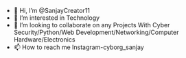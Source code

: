 - 👋 Hi, I’m @SanjayCreator11 
- 👀 I’m interested in Technology
- 💞️ I’m looking to collaborate on any Projects With Cyber Security/Python/Web Development/Networking/Computer Hardware/Electronics
- 📫 How to reach me Instagram-cyborg_sanjay

<!---
SanjayCreator11/SanjayCreator11 is a ✨ special ✨ repository because its `README.md` (this file) appears on your GitHub profile.
You can click the Preview link to take a look at your changes.
--->
